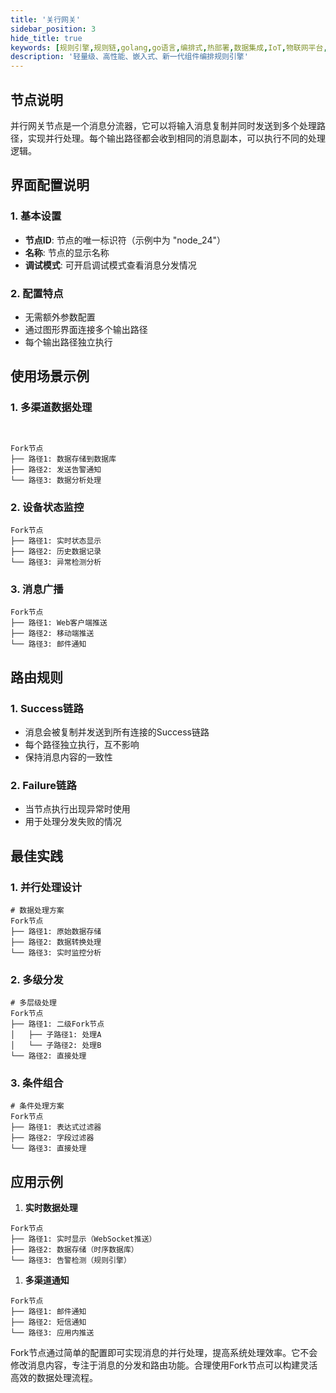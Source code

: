 ```yaml
---
title: '关行网关'
sidebar_position: 3
hide_title: true
keywords: [规则引擎,规则链,golang,go语言,编排式,热部署,数据集成,IoT,物联网平台,组件化,流程自动化,自动化引擎,应用集成,事件框架]
description: '轻量级、高性能、嵌入式、新一代组件编排规则引擎'
---
```



## 节点说明

并行网关节点是一个消息分流器，它可以将输入消息复制并同时发送到多个处理路径，实现并行处理。每个输出路径都会收到相同的消息副本，可以执行不同的处理逻辑。

## 界面配置说明

### 1. 基本设置

- **节点ID**: 节点的唯一标识符（示例中为 "node_24"）
- **名称**: 节点的显示名称
- **调试模式**: 可开启调试模式查看消息分发情况

### 2. 配置特点

- 无需额外参数配置
- 通过图形界面连接多个输出路径
- 每个输出路径独立执行

## 使用场景示例

### 1. 多渠道数据处理

```


Fork节点
├── 路径1: 数据存储到数据库
├── 路径2: 发送告警通知
└── 路径3: 数据分析处理
```

### 2. 设备状态监控

```
Fork节点
├── 路径1: 实时状态显示
├── 路径2: 历史数据记录
└── 路径3: 异常检测分析
```

### 3. 消息广播

```
Fork节点
├── 路径1: Web客户端推送
├── 路径2: 移动端推送
└── 路径3: 邮件通知
```

## 路由规则

### 1. Success链路

- 消息会被复制并发送到所有连接的Success链路
- 每个路径独立执行，互不影响
- 保持消息内容的一致性

### 2. Failure链路

- 当节点执行出现异常时使用
- 用于处理分发失败的情况

## 最佳实践

### 1. 并行处理设计

```
# 数据处理方案
Fork节点
├── 路径1: 原始数据存储
├── 路径2: 数据转换处理
└── 路径3: 实时监控分析
```

### 2. 多级分发

```
# 多层级处理
Fork节点
├── 路径1: 二级Fork节点
│   ├── 子路径1: 处理A
│   └── 子路径2: 处理B
└── 路径2: 直接处理
```

### 3. 条件组合

```
# 条件处理方案
Fork节点
├── 路径1: 表达式过滤器
├── 路径2: 字段过滤器
└── 路径3: 直接处理
```

## 应用示例

1. **实时数据处理**

```
Fork节点
├── 路径1: 实时显示（WebSocket推送）
├── 路径2: 数据存储（时序数据库）
└── 路径3: 告警检测（规则引擎）
```

1. **多渠道通知**

```
Fork节点
├── 路径1: 邮件通知
├── 路径2: 短信通知
└── 路径3: 应用内推送
```

Fork节点通过简单的配置即可实现消息的并行处理，提高系统处理效率。它不会修改消息内容，专注于消息的分发和路由功能。合理使用Fork节点可以构建灵活高效的数据处理流程。
